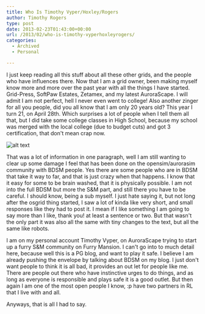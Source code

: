 ```yaml
---
title: Who Is Timothy Vyper/Hoxley/Rogers
author: Timothy Rogers
type: post
date: 2013-02-23T01:43:00+00:00
url: /2013/02/who-is-timothy-vyperhoxleyrogers/
categories:
  - Archived
  - Personal

---
```

I just keep reading all this stuff about all these other grids, and the people who have influences there. Now that I am a grid owner, been making myself know more and more over the past year with all the things I have started. Grid-Press, SoftPaw Estates, Zetamex, and my latest AuroraScape. I will admit I am not perfect, hell I never even went to college! Also another zinger for all you people, did you all know that I am only 20 years old? This year I turn 21, on April 28th. Which surprises a lot of people when I tell them all that, but I did take some college classes in High School, because my school was merged with the local college (due to budget cuts) and got 3 certification, that don't mean crap now.
  

![alt text](/wp-import/2013/454036.jpg "timothy vyper")

That was a lot of information in one paragraph, well I am still wanting to clear up some damage I feel that has been done on the opensim/aurorasim community with BDSM people. Yes there are some people who are in BDSM that take it way to far, and that is just crazy when that happens. I know that it easy for some to be brain washed, that it is physically possible. I am not into the full BDSM but more the S&M part, and still there you have to be careful. I should know, being a sub myself. I just hate saying it, but not long after the osgrid thing started, I saw a lot of kinda like very short, and small responses like they had to post it. I mean if I like something I am going to say more than I like, thank you! at least a sentence or two. But that wasn't the only part it was also all the same with tiny changes to the text, but all the same like robots.

I am on my personal account Timothy Vyper, on AuroraScape trying to start up a furry S&M community on Furry Mansion. I can't go into to much detail here, because well this is a PG blog, and want to play it safe. I believe I am already pushing the envelope by talking about BDSM on my blog. I just don't want people to think it is all bad, it provides an out let for people like me. There are people out there who have instinctive urges to do things, and as long as everyone is responsible and plays safe it is a good outlet. But then again I am one of the most open people I know, :p have two partners in RL that I live with and all.

Anyways, that is all I had to say.